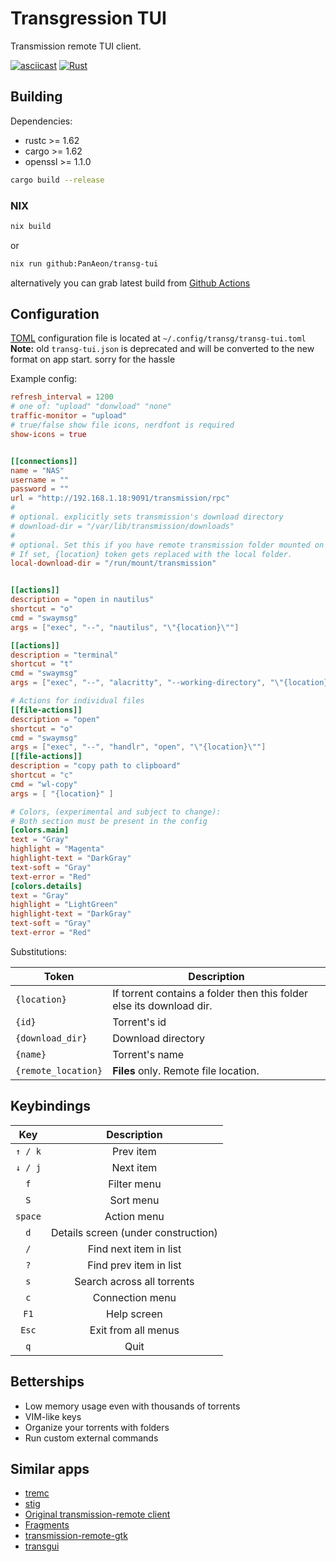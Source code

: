 
# Transgression TUI

Transmission remote TUI client.

[![asciicast](https://asciinema.org/a/511535.svg)](https://asciinema.org/a/511535)
[![Rust](https://github.com/PanAeon/transg-tui/actions/workflows/rust.yml/badge.svg?branch=master)](https://github.com/PanAeon/transg-tui/actions/workflows/rust.yml)


## Building

Dependencies:
* rustc   >= 1.62
* cargo   >= 1.62
* openssl  >= 1.1.0

```bash
cargo build --release
```

### NIX
```bash
nix build
```
or
```bash
nix run github:PanAeon/transg-tui
```
alternatively you can grab latest build from [Github Actions](https://github.com/PanAeon/transg-tui/actions)


## Configuration

[TOML](https://toml.io) configuration file is located at `~/.config/transg/transg-tui.toml`
**Note:** old `transg-tui.json` is deprecated and will be converted to the new format on app start. sorry for the hassle

Example config:
```toml
refresh_interval = 1200
# one of: "upload" "donwload" "none"
traffic-monitor = "upload"
# true/false show file icons, nerdfont is required
show-icons = true


[[connections]]
name = "NAS"
username = ""
password = ""
url = "http://192.168.1.18:9091/transmission/rpc"
#
# optional. explicitly sets transmission's download directory
# download-dir = "/var/lib/transmission/downloads"
#
# optional. Set this if you have remote transmission folder mounted on the local filesystem. 
# If set, {location} token gets replaced with the local folder.
local-download-dir = "/run/mount/transmission"


[[actions]]
description = "open in nautilus"
shortcut = "o"
cmd = "swaymsg"
args = ["exec", "--", "nautilus", "\"{location}\""]

[[actions]]
description = "terminal"
shortcut = "t"
cmd = "swaymsg"
args = ["exec", "--", "alacritty", "--working-directory", "\"{location}\""]

# Actions for individual files
[[file-actions]]
description = "open"
shortcut = "o"
cmd = "swaymsg"
args = ["exec", "--", "handlr", "open", "\"{location}\""]
[[file-actions]]
description = "copy path to clipboard"
shortcut = "c"
cmd = "wl-copy"
args = [ "{location}" ]

# Colors, (experimental and subject to change):
# Both section must be present in the config
[colors.main]
text = "Gray"
highlight = "Magenta"
highlight-text = "DarkGray"
text-soft = "Gray"
text-error = "Red"
[colors.details]
text = "Gray"
highlight = "LightGreen"
highlight-text = "DarkGray"
text-soft = "Gray"
text-error = "Red"
```

Substitutions:

|  Token                 | Description                                                          |
| -----------------      | -------------------------------------------------------------------- |
|  `{location}`          | If torrent contains a folder then this folder else its download dir. |
|  `{id}`                | Torrent's id                                                         |
|  `{download_dir}`      | Download directory                                                   |
|  `{name}`              | Torrent's name                                                       |
|  `{remote_location}`   | **Files** only. Remote file location.                                |

## Keybindings

| Key       | Description                         |
| :-------: | :---------------------------:       |
| `↑ / k`   | Prev item                           |
| `↓ / j`   | Next item                           |
| `f`       | Filter menu                         |
| `S`       | Sort menu                           |
| `space`   | Action menu                         |
| `d`       | Details screen (under construction) |
| `/`       | Find next item in list              |
| `?`       | Find prev item in list              |
| `s`       | Search across all torrents          |
| `c`       | Connection menu                     |
| `F1`      | Help screen                         |
| `Esc`     | Exit from all menus                 |
| `q`       | Quit                                |


## Betterships
* Low memory usage even with thousands of torrents
* VIM-like keys
* Organize your torrents with folders
* Run custom external commands

## Similar apps
* [tremc](https://github.com/tremc/tremc)
* [stig](https://github.com/rndusr/stig)
* [Original transmission-remote client](https://github.com/transmission/transmission)
* [Fragments](https://gitlab.gnome.org/World/Fragments)
* [transmission-remote-gtk](https://github.com/transmission-remote-gtk/transmission-remote-gtk)
* [transgui](https://github.com/transmission-remote-gui/transgui)

